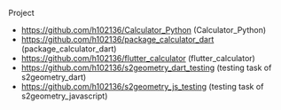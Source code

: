 Project
- https://github.com/h102136/Calculator_Python (Calculator_Python)
- https://github.com/h102136/package_calculator_dart (package_calculator_dart)
- https://github.com/h102136/flutter_calculator (flutter_calculator)
- https://github.com/h102136/s2geometry_dart_testing (testing task of s2geometry_dart)
- https://github.com/h102136/s2geometry_js_testing (testing task of s2geometry_javascript)